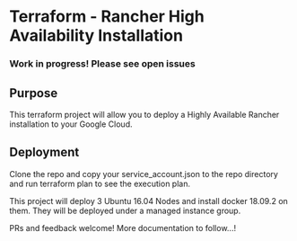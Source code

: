 # Terraform - Rancher High Availability Installation

### Work in progress! Please see open issues

## Purpose
This terraform project will allow you to deploy a Highly Available Rancher installation to your Google Cloud.

## Deployment
Clone the repo and copy your service_account.json to the repo directory and run terraform plan to see the execution plan.

This project will deploy 3 Ubuntu 16.04 Nodes and install docker 18.09.2 on them. They will be deployed under a managed instance group.

PRs and feedback welcome! More documentation to follow...!
